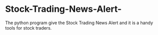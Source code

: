 # Stock-Trading-News-Alert-
The python program give the Stock Trading News Alert  and it is a handy tools for stock traders.
